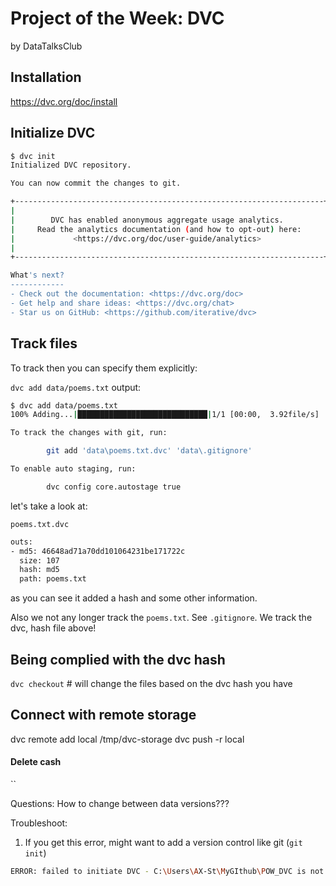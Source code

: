# Project of the Week: DVC 
by DataTalksClub


## Installation
https://dvc.org/doc/install

## Initialize DVC

```bash
$ dvc init
Initialized DVC repository.

You can now commit the changes to git.

+---------------------------------------------------------------------+
|                                                                     |
|        DVC has enabled anonymous aggregate usage analytics.         |
|     Read the analytics documentation (and how to opt-out) here:     |
|             <https://dvc.org/doc/user-guide/analytics>              |
|                                                                     |
+---------------------------------------------------------------------+

What's next?
------------
- Check out the documentation: <https://dvc.org/doc>
- Get help and share ideas: <https://dvc.org/chat>
- Star us on GitHub: <https://github.com/iterative/dvc>
```

## Track files

To track then you can specify them explicitly:

`dvc add data/poems.txt`
output:

```bash
$ dvc add data/poems.txt
100% Adding...|█████████████████████████████|1/1 [00:00,  3.92file/s] 

To track the changes with git, run:

        git add 'data\poems.txt.dvc' 'data\.gitignore'

To enable auto staging, run:

        dvc config core.autostage true
```

let's take a look at:

`poems.txt.dvc`

```txt
outs:
- md5: 46648ad71a70dd101064231be171722c
  size: 107
  hash: md5
  path: poems.txt
```

as you can see it added a hash and some other information.

Also we not any longer track the `poems.txt`. See `.gitignore`. We track the dvc, hash file above!

## Being complied with the dvc hash  

`dvc checkout` # will change the files based on the dvc hash you have

## Connect with remote storage

dvc remote add local /tmp/dvc-storage
dvc push -r local

#### Delete cash

``
 
 Questions: How to change between data versions???



Troubleshoot:

1) If you get this error, might want to add a version control like git (`git init`)

```bash
ERROR: failed to initiate DVC - C:\Users\AX-St\MyGIthub\POW_DVC is not tracked by any supported SCM tool (e.g. Git). Use `--no-scm` if you don't want to use any SCM or `--subdir` if initializing inside a subdirectory of a parent SCM repository.
```